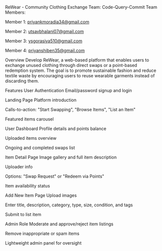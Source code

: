 ReWear - Community Clothing Exchange
Team: Code-Query-Commit
Team Members:

Member 1: priyankmoradia34@gmail.com

Member 2: utsavbhalani07@gmail.com

Member 3: ysgorasiya510@gmail.com

Member 4: priyanshiben35@gmail.com

Overview
Develop ReWear, a web-based platform that enables users to exchange unused clothing through direct swaps or a point-based redemption system. The goal is to promote sustainable fashion and reduce textile waste by encouraging users to reuse wearable garments instead of discarding them. 

Features
User Authentication
Email/password signup and login 

Landing Page
Platform introduction 

Calls-to-action: "Start Swapping", "Browse Items", "List an Item" 

Featured items carousel 

User Dashboard
Profile details and points balance 

Uploaded items overview 

Ongoing and completed swaps list 

Item Detail Page
Image gallery and full item description 

Uploader info 

Options: "Swap Request" or "Redeem via Points" 

Item availability status 

Add New Item Page
Upload images 

Enter title, description, category, type, size, condition, and tags 

Submit to list item 

Admin Role
Moderate and approve/reject item listings 

Remove inappropriate or spam items 

Lightweight admin panel for oversight 
